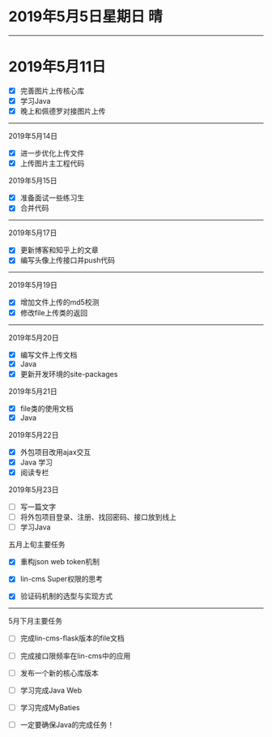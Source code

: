 # 2019年5月5日星期日 晴

---

# 2019年5月11日
- [x] 完善图片上传核心库
- [x] 学习Java
- [x] 晚上和佩德罗对接图片上传

--- 

2019年5月14日
- [x] 进一步优化上传文件
- [x] 上传图片主工程代码

2019年5月15日
- [x] 准备面试一些练习生
- [x] 合并代码

---

2019年5月17日
- [x] 更新博客和知乎上的文章
- [x] 编写头像上传接口并push代码

---
2019年5月19日
- [x] 增加文件上传的md5校测
- [x] 修改file上传类的返回  

--- 

2019年5月20日
- [x] 编写文件上传文档
- [x] Java
- [x] 更新开发环境的site-packages

2019年5月21日
- [x] file类的使用文档
- [x] Java

2019年5月22日
- [x] 外包项目改用ajax交互
- [x] Java 学习
- [x] 阅读专栏

2019年5月23日
- [ ] 写一篇文字
- [ ] 将外包项目登录、注册、找回密码、接口放到线上
- [ ] 学习Java

五月上旬主要任务
- [x] 重构json web token机制
- [x] lin-cms Super权限的思考
- [x] 验证码机制的选型与实现方式


--- 

5月下月主要任务
- [ ] 完成lin-cms-flask版本的file文档
- [ ] 完成接口限频率在lin-cms中的应用
- [ ] 发布一个新的核心库版本
- [ ] 学习完成Java Web
- [ ] 学习完成MyBaties
- [ ] 一定要确保Java的完成任务！

